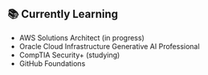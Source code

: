 ## 📚 Currently Learning

- AWS Solutions Architect (in progress)
- Oracle Cloud Infrastructure Generative AI Professional
- CompTIA Security+ (studying)
- GitHub Foundations
